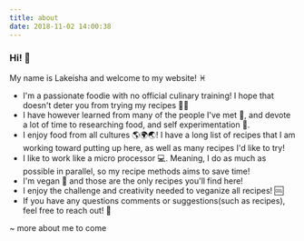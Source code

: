 ```yaml
---
title: about
date: 2018-11-02 14:00:38
---
```


### Hi! 👋

My name is Lakeisha and welcome to my website! ♓️

- I'm a passionate foodie with no official culinary training! I hope that doesn't deter you from trying my recipes 💁‍♀️
- I have however learned from many of the people I've met 🙌, and devote a lot of time to researching food, and self experimentation 🔬.
- I enjoy food from all cultures 🌎🌍🌏! I have a long list of recipes that I am working toward putting up here, as well as many recipes I'd like to try!
- I like to work like a micro processor 💻. Meaning, I do as much as possible in parallel, so my recipe methods aims to save time!
- I'm vegan 🌱 and those are the only recipes you'll find here!
- I enjoy the challenge and creativity needed to veganize all recipes! 🆒
- If you have any questions comments or suggestions(such as recipes), feel free to reach out! 💌

~ more about me to come

